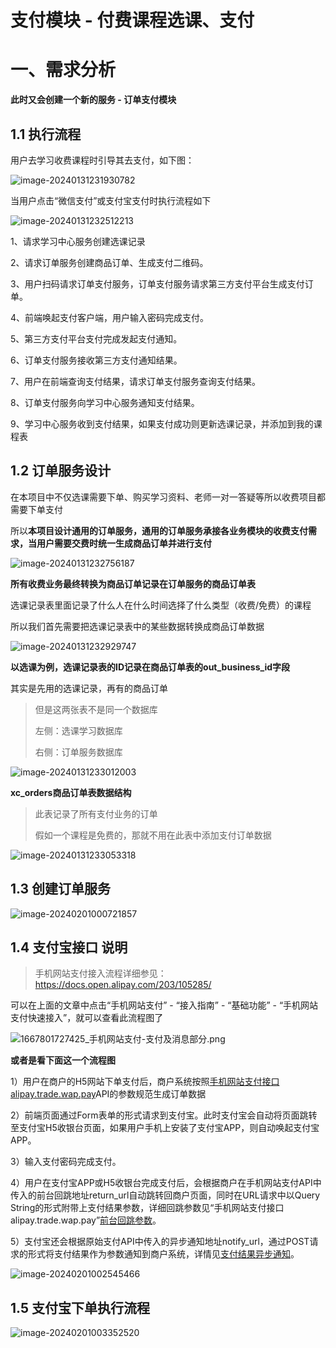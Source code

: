 # 支付模块 - 付费课程选课、支付



# 一、需求分析

**此时又会创建一个新的服务 - 订单支付模块**

## 1.1 执行流程

用户去学习收费课程时引导其去支付，如下图：

![image-20240131231930782](https://picture-typora-zhangjingqi.oss-cn-beijing.aliyuncs.com/image-20240131231930782.png)

当用户点击“微信支付”或支付宝支付时执行流程如下

![image-20240131232512213](https://picture-typora-zhangjingqi.oss-cn-beijing.aliyuncs.com/image-20240131232512213.png)

1、请求学习中心服务创建选课记录

2、请求订单服务创建商品订单、生成支付二维码。

3、用户扫码请求订单支付服务，订单支付服务请求第三方支付平台生成支付订单。

4、前端唤起支付客户端，用户输入密码完成支付。

5、第三方支付平台支付完成发起支付通知。

6、订单支付服务接收第三方支付通知结果。

7、用户在前端查询支付结果，请求订单支付服务查询支付结果。

8、订单支付服务向学习中心服务通知支付结果。

9、学习中心服务收到支付结果，如果支付成功则更新选课记录，并添加到我的课程表



## 1.2 订单服务设计

在本项目中不仅选课需要下单、购买学习资料、老师一对一答疑等所以收费项目都需要下单支付

所以**本项目设计通用的订单服务，通用的订单服务承接各业务模块的收费支付需求，当用户需要交费时统一生成商品订单并进行支付**

![image-20240131232756187](https://picture-typora-zhangjingqi.oss-cn-beijing.aliyuncs.com/image-20240131232756187.png)

**所有收费业务最终转换为商品订单记录在订单服务的商品订单表**

选课记录表里面记录了什么人在什么时间选择了什么类型（收费/免费）的课程

所以我们首先需要把选课记录表中的某些数据转换成商品订单数据

![image-20240131232929747](https://picture-typora-zhangjingqi.oss-cn-beijing.aliyuncs.com/image-20240131232929747.png)

**以选课为例，选课记录表的ID记录在商品订单表的out_business_id字段**

其实是先用的选课记录，再有的商品订单

> 但是这两张表不是同一个数据库
>
> 左侧：选课学习数据库 
>
> 右侧：订单服务数据库

![image-20240131233012003](https://picture-typora-zhangjingqi.oss-cn-beijing.aliyuncs.com/image-20240131233012003.png)

**xc_orders商品订单表数据结构**

> 此表记录了所有支付业务的订单
>
> 假如一个课程是免费的，那就不用在此表中添加支付订单数据

![image-20240131233053318](https://picture-typora-zhangjingqi.oss-cn-beijing.aliyuncs.com/image-20240131233053318.png)



## 1.3 创建订单服务

![image-20240201000721857](https://picture-typora-zhangjingqi.oss-cn-beijing.aliyuncs.com/image-20240201000721857.png)





## 1.4 支付宝接口 说明

> 手机网站支付接入流程详细参见：https://docs.open.alipay.com/203/105285/

可以在上面的文章中点击“手机网站支付” - “接入指南” - “基础功能” - “手机网站支付快速接入”，就可以查看此流程图了

![1667801727425_手机网站支付-支付及消息部分.png](https://picture-typora-zhangjingqi.oss-cn-beijing.aliyuncs.com/1668414529588-da8c06d7-41da-49b2-a967-00d05d01ff33.png)

**或者是看下面这一个流程图**

1）用户在商户的H5网站下单支付后，商户系统按照[手机网站支付接口alipay.trade.wap.pay](https://docs.open.alipay.com/203/107090)API的参数规范生成订单数据

2）前端页面通过Form表单的形式请求到支付宝。此时支付宝会自动将页面跳转至支付宝H5收银台页面，如果用户手机上安装了支付宝APP，则自动唤起支付宝APP。

3）输入支付密码完成支付。

4）用户在支付宝APP或H5收银台完成支付后，会根据商户在手机网站支付API中传入的前台回跳地址return_url自动跳转回商户页面，同时在URL请求中以Query String的形式附带上支付结果参数，详细回跳参数见“手机网站支付接口alipay.trade.wap.pay”[前台回跳参数](https://docs.open.alipay.com/203/107090#s2)。

5）支付宝还会根据原始支付API中传入的异步通知地址notify_url，通过POST请求的形式将支付结果作为参数通知到商户系统，详情见[支付结果异步通知](https://docs.open.alipay.com/203/105286)。

![image-20240201002545466](https://picture-typora-zhangjingqi.oss-cn-beijing.aliyuncs.com/image-20240201002545466.png)







## 1.5 支付宝下单执行流程

![image-20240201003352520](https://picture-typora-zhangjingqi.oss-cn-beijing.aliyuncs.com/image-20240201003352520.png)



































